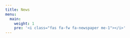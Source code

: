 ```yaml
---
title: News
menu:
  main:
    weight: 1
    pre: '<i class="fas fa-fw fa-newspaper me-1"></i>'
---
```

